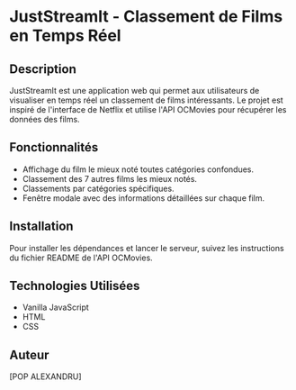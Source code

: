 # JustStreamIt - Classement de Films en Temps Réel

## Description
JustStreamIt est une application web qui permet aux utilisateurs de visualiser en temps réel un classement de films intéressants. Le projet est inspiré de l'interface de Netflix et utilise l'API OCMovies pour récupérer les données des films.

## Fonctionnalités
- Affichage du film le mieux noté toutes catégories confondues.
- Classement des 7 autres films les mieux notés.
- Classements par catégories spécifiques.
- Fenêtre modale avec des informations détaillées sur chaque film.

## Installation
Pour installer les dépendances et lancer le serveur, suivez les instructions du fichier README de l'API OCMovies.

## Technologies Utilisées
- Vanilla JavaScript
- HTML
- CSS

## Auteur
[POP ALEXANDRU]
